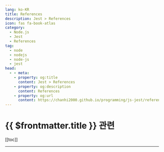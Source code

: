 ```yaml
---
lang: ko-KR
title: References
description: Jest > References
icon: fas fa-book-atlas
category:
  - Node.js
  - Jest
  - References
tag: 
  - node
  - nodejs
  - node-js
  - jest
head:
  - - meta:
    - property: og:title
      content: Jest > References
    - property: og:description
      content: References
    - property: og:url
      content: https://chanhi2000.github.io/programming/js-jest/references.html
---
```


# {{ $frontmatter.title }} 관련

[[toc]]

---

<TagLinks />